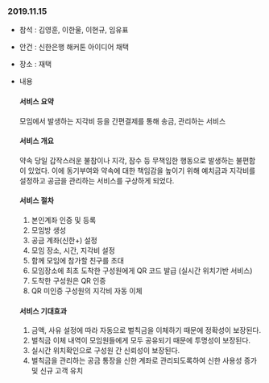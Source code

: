 ### 2019.11.15
- 참석 : 김영훈, 이한울, 이현규, 임유표
- 안건 : 신한은행 해커톤 아이디어 채택
- 장소 : 재택
- 내용
    #### 서비스 요약
    모임에서 발생하는 지각비 등을 간편결제를 통해 송금, 관리하는 서비스
    
    #### 서비스 개요
    약속 당일 갑작스러운 불참이나 지각, 잠수 등 무책임한 행동으로 발생하는 불편함이 있었다. 
    이에 동기부여와 약속에 대한 책임감을 높이기 위해 예치금과 지각비를 설정하고 공금을 관리하는 서비스를 구상하게 되었다.

    #### 서비스 절차
    1. 본인계좌 인증 및 등록
    2. 모임방 생성
    3. 공금 계좌(신한+) 설정
    4. 모임 장소, 시간, 지각비 설정
    5. 함께 모임에 참가할 친구를 초대
    6. 모임장소에 최초 도착한 구성원에게 QR 코드 발급 (실시간 위치기반 서비스)
    7. 도착한 구성원은 QR 인증
    8. QR 미인증 구성원의 지각비 자동 이체

    #### 서비스 기대효과
    1. 금액, 사유 설정에 따라 자동으로 벌칙금을 이체하기 때문에 정확성이 보장된다.
    2. 벌칙금 이체 내역이 모임원들에게 모두 공유되기 때문에 투명성이 보장된다.
    3. 실시간 위치확인으로 구성원 간 신뢰성이 보장된다.
    4. 벌칙금을 관리하는 공금 통장을 신한 계좌로 관리되도록하여 신한 사용성 증가 및 신규 고객 유치
